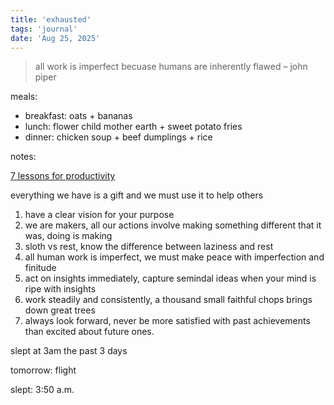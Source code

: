 ```yaml
---
title: 'exhausted'
tags: 'journal'
date: 'Aug 25, 2025'
---
```


> all work is imperfect becuase humans are inherently flawed – john piper

meals:

- breakfast: oats + bananas
- lunch: flower child mother earth + sweet potato fries
- dinner: chicken soup + beef dumplings + rice

notes:

[7 lessons for productivity](https://www.youtube.com/watch?v=8p-c2uJvv7Y)

everything we have is a gift and we must use it to help others

1. have a clear vision for your purpose
2. we are makers, all our actions involve making something different that it was, doing is making
3. sloth vs rest, know the difference between laziness and rest
4. all human work is imperfect, we must make peace with imperfection and finitude
5. act on insights immediately, capture semindal ideas when your mind is ripe with insights
6. work steadily and consistently, a thousand small faithful chops brings down great trees
7. always look forward, never be more satisfied with past achievements than excited about future ones.

slept at 3am the past 3 days

tomorrow: flight

slept: 3:50 a.m.
